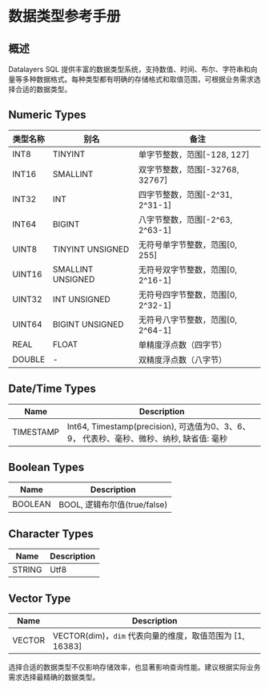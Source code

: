 # 数据类型参考手册

## 概述
Datalayers SQL 提供丰富的数据类型系统，支持数值、时间、布尔、字符串和向量等多种数据格式。每种类型都有明确的存储格式和取值范围，可根据业务需求选择合适的数据类型。

## Numeric Types
|  类型名称                             | 别名                               |  备注                                         |
|  -------------                    |-------------------------------------  |---------------------------------------------------   |
| INT8                              | TINYINT                               |  单字节整数，范围[-128, 127]                    |
| INT16                             | SMALLINT                              |  双字节整数，范围[-32768, 32767]               |
| INT32                             | INT                                   |  四字节整数，范围[-2^31, 2^31-1]               |
| INT64                             | BIGINT                                |  八字节整数，范围[-2^63, 2^63-1]               |
| UINT8                             | TINYINT UNSIGNED                      |  无符号单字节整数，范围[0, 255]                 |
| UINT16                            | SMALLINT UNSIGNED                     |  无符号双字节整数，范围[0, 2^16-1]               |
| UINT32                            | INT UNSIGNED                          |  无符号四字节整数，范围[0, 2^32-1]                 |
| UINT64                            | BIGINT UNSIGNED                       |  无符号八字节整数，范围[0, 2^64-1]                 |
| REAL                              | FLOAT                                 |  单精度浮点数（四字节）     |
| DOUBLE                            | -                                     |  双精度浮点数（八字节）    |


## Date/Time Types
|  Name                             | Description                                                                         |
|  -------------                    |-----------------------------------------------------------------------------------  |
| TIMESTAMP                         | Int64, Timestamp(precision), 可选值为0、3、6、9， 代表秒、毫秒、微秒、纳秒, 缺省值: 毫秒     |

## Boolean Types
|  Name                             | Description                                                                         |
|  -------------                    |----------------------------------------------------------------------------------   |
| BOOLEAN                           | BOOL, 逻辑布尔值(true/false)                                                          |


## Character Types
|  Name                             | Description                                                                         |
|  -------------                    |----------------------------------------------------------------------------------   |
| STRING                            | Utf8                                                                                |

## Vector Type
|  Name                             | Description                                                                         |
|  -------------                    |----------------------------------------------------------------------------------   |
| VECTOR                            | VECTOR(dim)，`dim` 代表向量的维度，取值范围为 [1, 16383]                                 |

选择合适的数据类型不仅影响存储效率，也显著影响查询性能。建议根据实际业务需求选择最精确的数据类型。
